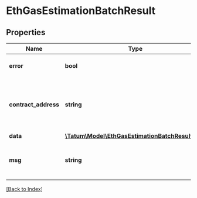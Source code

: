 # EthGasEstimationBatchResult

## Properties

Name | Type | Description | Notes
------------ | ------------- | ------------- | -------------
**error** | **bool** | If estimation succeeded. |
**contract_address** | **string** | Contract address of ERC20 token, if transaction is ERC20 token | [optional]
**data** | [**\Tatum\Model\EthGasEstimationBatchResultData**](EthGasEstimationBatchResultData.md) |  | [optional]
**msg** | **string** | Error message. Present only if error - true. | [optional]

[[Back to Index]](../index.md)
